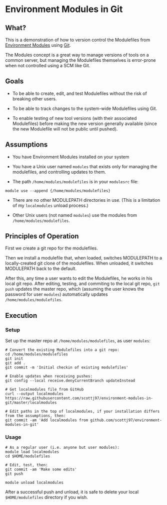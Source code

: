 # Environment Modules in Git

## What?

This is a demonstration of how to version control the Modulefiles
from [Environment Modules](http://modules.sourceforge.net/) using
[Git](https://git-scm.com/).

The Modules concept is a great way to manage versions of tools on a
common server, but managing the Modulefiles themselves is error-prone
when not controlled using a SCM like Git.

## Goals

* To be able to create, edit, and test Modulefiles without the risk of
  breaking other users.

* To be able to track changes to the system-wide Modulefiles using
  Git.

* To enable testing of new tool versions (with their associated
  Modulefiles) before making the new version generally available
  (since the new Modulefile will not be public until pushed).

## Assumptions

* You have Environment Modules installed on your system

* You have a Unix user named `modules` that exists only for managing
  the modulefiles, and controlling updates to them.

* The path `/home/modules/modulefiles` is in your `modulesrc` file:

```
module use --append {/home/modules/modulefiles}
```

* There are no other MODULEPATH directories in use. (This is a
  limitation of my `localmodules` unload process.)

* Other Unix users (not named `modules`) use the modules from
  `/home/modules/modulefiles`.

## Principles of Operation

First we create a git repo for the modulefiles.

Then we install a modulefile that, when loaded, switches MODULEPATH to
a locally-created git clone of the modulefiles. When unloaded, it
switches MODULEPATH back to the default.

After this, any time a user wants to edit the Modulefiles, he works in
his local git repo. After editing, testing, and commiting to the local
git repo, `git push` updates the master repo, which (assuming the user
knows the password for user `modules`) automatically updates
`/home/modules/modulefiles`.

## Execution

### Setup

Set up the master repo at `/home/modules/modulefiles`, as user `modules`:
```
# Convert the existing Modulefiles into a git repo:
cd /home/modules/modulefiles
git init
git add .
git commit -m 'Initial checkin of existing modulefiles'

# Enable updates when receiving pushes:
git config --local receive.denyCurrentBranch updateInstead

# Get localmodules file from GitHub
curl --output localmodules https://raw.githubusercontent.com/scottj97/environment-modules-in-git/master/localmodules

# Edit paths in the top of localmodules, if your installation differs from the assumptions, then:
git commit -am 'Add localmodules from github.com/scottj97/environment-modules-in-git'

```

### Usage

```
# As a regular user (i.e. anyone but user modules):
module load localmodules
cd $HOME/modulefiles

# Edit, test, then:
git commit -am 'Make some edits'
git push

module unload localmodules
```

After a successful push and unload, it is safe to delete your local
`$HOME/modulefiles` directory if you wish.
